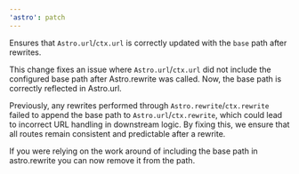 ```yaml
---
'astro': patch
---
```


Ensures that `Astro.url`/`ctx.url` is correctly updated with the `base` path after rewrites.

This change fixes an issue where `Astro.url`/`ctx.url` did not include the configured base path after Astro.rewrite was called. Now, the base path is correctly reflected in Astro.url.

Previously, any rewrites performed through `Astro.rewrite`/`ctx.rewrite` failed to append the base path to `Astro.url`/`ctx.rewrite`, which could lead to incorrect URL handling in downstream logic. By fixing this, we ensure that all routes remain consistent and predictable after a rewrite.

If you were relying on the work around of including the base path in astro.rewrite you can now remove it from the path.
